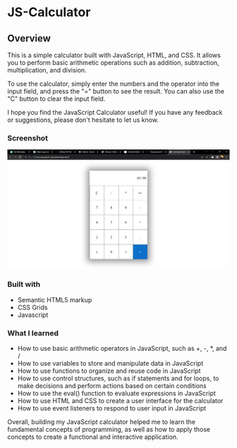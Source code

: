 # JS-Calculator

## Overview

This is a simple calculator built with JavaScript, HTML, and CSS. It allows you to perform basic arithmetic operations such as addition, subtraction, multiplication, and division.

To use the calculator, simply enter the numbers and the operator into the input field, and press the "=" button to see the result. You can also use the "C" button to clear the input field.

I hope you find the JavaScript Calculator useful! If you have any feedback or suggestions, please don't hesitate to let us know.

### Screenshot

![](./images/Screenshot%202022-12-27%20172205.png)


### Built with

- Semantic HTML5 markup
- CSS Grids
- Javascript

### What I learned

- How to use basic arithmetic operators in JavaScript, such as +, -, *, and /
- How to use variables to store and manipulate data in JavaScript
- How to use functions to organize and reuse code in JavaScript
- How to use control structures, such as if statements and for loops, to make decisions and perform actions based on certain conditions
- How to use the eval() function to evaluate expressions in JavaScript
- How to use HTML and CSS to create a user interface for the calculator
- How to use event listeners to respond to user input in JavaScript

Overall, building my JavaScript calculator helped me to learn the fundamental concepts of programming, as well as how to apply those concepts to create a functional and interactive application.